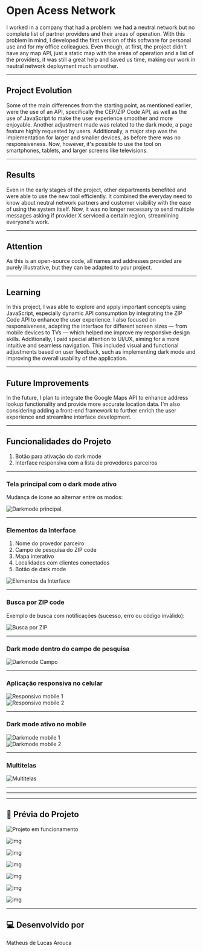 # Open Acess Network

I worked in a company that had a problem: we had a neutral network but no complete list of partner providers and their areas of operation. With this problem in mind, I developed the first version of this software for personal use and for my office colleagues. Even though, at first, the project didn't have any map API, just a static map with the areas of operation and a list of the providers, it was still a great help and saved us time, making our work in neutral network deployment much smoother.  

---

## Project Evolution

Some of the main differences from the starting point, as mentioned earlier, were the use of an API, specifically the CEP/ZIP Code API, as well as the use of JavaScript to make the user experience smoother and more enjoyable. Another adjustment made was related to the dark mode, a page feature highly requested by users. Additionally, a major step was the implementation for larger and smaller devices, as before there was no responsiveness. Now, however, it's possible to use the tool on smartphones, tablets, and larger screens like televisions.

---

## Results 

Even in the early stages of the project, other departments benefited and were able to use the new tool efficiently. It combined the everyday need to know about neutral network partners and customer visibility with the ease of using the system itself. Now, it was no longer necessary to send multiple messages asking if provider X serviced a certain region, streamlining everyone's work. 

---

## Attention 

As this is an open-source code, all names and addresses provided are purely illustrative, but they can be adapted to your project.

---

## Learning 

In this project, I was able to explore and apply important concepts using JavaScript, especially dynamic API consumption by integrating the ZIP Code API to enhance the user experience.
I also focused on responsiveness, adapting the interface for different screen sizes — from mobile devices to TVs — which helped me improve my responsive design skills.
Additionally, I paid special attention to UI/UX, aiming for a more intuitive and seamless navigation. This included visual and functional adjustments based on user feedback, such as implementing dark mode and improving the overall usability of the application.

---

## Future Improvements

In the future, I plan to integrate the Google Maps API to enhance address lookup functionality and provide more accurate location data.
I’m also considering adding a front-end framework to further enrich the user experience and streamline interface development.

---





## Funcionalidades do Projeto

1. Botão para ativação do dark mode  
2. Interface responsiva com a lista de provedores parceiros

---

### Tela principal com o dark mode ativo  
Mudança de ícone ao alternar entre os modos:

![Darkmode principal](https://github.com/user-attachments/assets/4546870c-9f1e-4715-a15c-17ebcbd8e8a6)

---

### Elementos da Interface

1. Nome do provedor parceiro  
2. Campo de pesquisa do ZIP code  
3. Mapa interativo  
4. Localidades com clientes conectados  
5. Botão de dark mode

![Elementos da Interface](https://github.com/user-attachments/assets/93a5fbd8-bcb1-4b77-b492-eef28dd1ee31)

---

### Busca por ZIP code  
Exemplo de busca com notificações (sucesso, erro ou código inválido):

![Busca por ZIP](https://github.com/user-attachments/assets/056c0f3b-b51f-4fbb-adb2-b58673c0974d)

---

### Dark mode dentro do campo de pesquisa

![Darkmode Campo](https://github.com/user-attachments/assets/5df339ff-216d-41a6-a1a6-230100d5a957)

---

### Aplicação responsiva no celular

![Responsivo mobile 1](https://github.com/user-attachments/assets/7c712276-eb01-4d70-8a42-003a609ca192)  
![Responsivo mobile 2](https://github.com/user-attachments/assets/d2702d32-d20d-43e3-afb3-f87b7c171991)

---

### Dark mode ativo no mobile

![Darkmode mobile 1](https://github.com/user-attachments/assets/a10cb90b-cd28-4b0e-98d0-65a0d18cc254)  
![Darkmode mobile 2](https://github.com/user-attachments/assets/5e0b9014-6a04-400c-beeb-0db1021a7ce3)

---

### Multitelas

![Multitelas](https://github.com/user-attachments/assets/898439cc-5727-484a-bab3-88d1c1136b87)

---

---

---



















































## 📸 Prévia do Projeto  


 ![Projeto em funcionamento](https://github.com/user-attachments/assets/b7147f2a-b79d-4624-8535-80b0d0797cd6)



![img](https://github.com/user-attachments/assets/9c853fde-7cae-44ec-a844-719646a379a0)



![img](https://github.com/user-attachments/assets/8f33afac-578d-4e09-99b4-90fb924e9671)



![img](https://github.com/user-attachments/assets/e905ed2b-c0e9-4c78-823a-aa248d7aa9b2)



![img](https://github.com/user-attachments/assets/77978134-5640-4541-afed-81ecb6c18f61)



![img](https://github.com/user-attachments/assets/472df5e7-cc6b-40d1-abdb-e1641a3ee047)



![img](https://github.com/user-attachments/assets/85826f9f-435e-413d-83ba-4bb75775069b)






---

## 💻 Desenvolvido por  

Matheus de Lucas Arouca  
